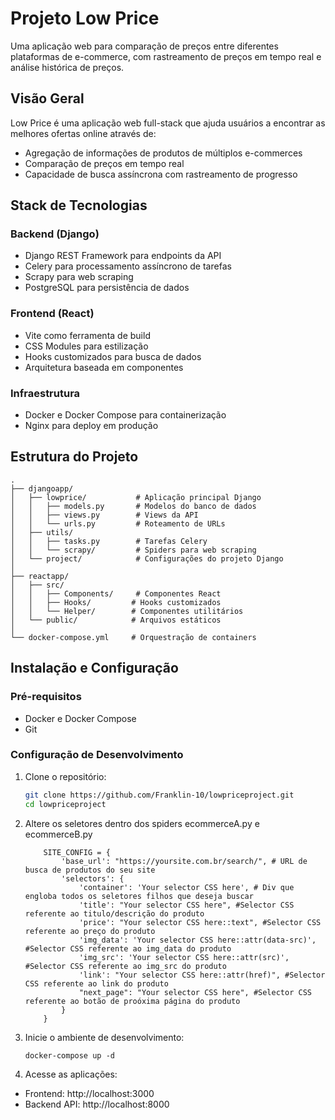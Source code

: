 # Projeto Low Price

Uma aplicação web para comparação de preços entre diferentes plataformas de e-commerce, com rastreamento de preços em tempo real e análise histórica de preços.

## Visão Geral

Low Price é uma aplicação web full-stack que ajuda usuários a encontrar as melhores ofertas online através de:

- Agregação de informações de produtos de múltiplos e-commerces
- Comparação de preços em tempo real
- Capacidade de busca assíncrona com rastreamento de progresso

## Stack de Tecnologias

### Backend (Django)

- Django REST Framework para endpoints da API
- Celery para processamento assíncrono de tarefas
- Scrapy para web scraping
- PostgreSQL para persistência de dados

### Frontend (React)

- Vite como ferramenta de build
- CSS Modules para estilização
- Hooks customizados para busca de dados
- Arquitetura baseada em componentes

### Infraestrutura

- Docker e Docker Compose para containerização
- Nginx para deploy em produção

## Estrutura do Projeto

```
.
├── djangoapp/
│   ├── lowprice/           # Aplicação principal Django
│   │   ├── models.py       # Modelos do banco de dados
│   │   ├── views.py        # Views da API
│   │   └── urls.py         # Roteamento de URLs
│   ├── utils/
│   │   ├── tasks.py        # Tarefas Celery
│   │   └── scrapy/         # Spiders para web scraping
│   └── project/            # Configurações do projeto Django
│
├── reactapp/
│   ├── src/
│   │   ├── Components/     # Componentes React
│   │   ├── Hooks/         # Hooks customizados
│   │   └── Helper/        # Componentes utilitários
│   └── public/            # Arquivos estáticos
│
└── docker-compose.yml     # Orquestração de containers
```

## Instalação e Configuração

### Pré-requisitos

- Docker e Docker Compose
- Git

### Configuração de Desenvolvimento

1. Clone o repositório:

   ```bash
   git clone https://github.com/Franklin-10/lowpriceproject.git
   cd lowpriceproject
   ```
2. Altere os seletores dentro dos spiders ecommerceA.py e ecommerceB.py

   ```
       SITE_CONFIG = {
           'base_url': "https://yoursite.com.br/search/", # URL de busca de produtos do seu site
           'selectors': {
               'container': 'Your selector CSS here', # Div que engloba todos os seletores filhos que deseja buscar
               'title': "Your selector CSS here", #Selector CSS referente ao titulo/descrição do produto
               'price': "Your selector CSS here::text", #Selector CSS referente ao preço do produto
               'img_data': 'Your selector CSS here::attr(data-src)', #Selector CSS referente ao img_data do produto
               'img_src': 'Your selector CSS here::attr(src)', #Selector CSS referente ao img_src do produto
               'link': "Your selector CSS here::attr(href)", #Selector CSS referente ao link do produto
               "next_page": "Your selector CSS here", #Selector CSS referente ao botão de proóxima página do produto
           }
       }

   ```
3. Inicie o ambiente de desenvolvimento:

   `docker-compose up -d`
4. Acesse as aplicações:

- Frontend: http://localhost:3000
- Backend API: http://localhost:8000
